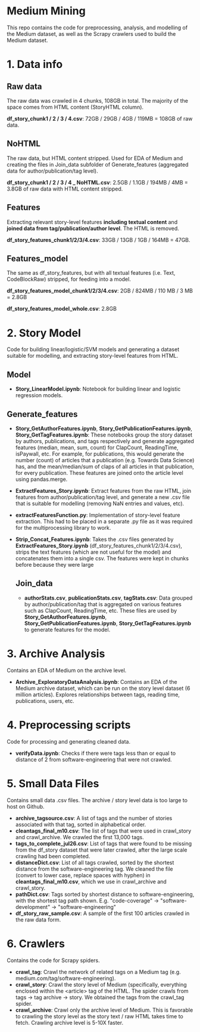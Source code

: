 # Medium Mining
This repo contains the code for preprocessing, analysis, and modelling of the Medium dataset, as well as the Scrapy crawlers used to build the Medium dataset.

# 1. Data info

## Raw data

The raw data was crawled in 4 chunks, 108GB in total. The majority of the space comes from HTML content (StoryHTML column).

**df_story_chunk1 / 2 / 3 / 4.csv**: 72GB /  29GB / 4GB / 119MB = 108GB of raw data.

## NoHTML

The raw data, but HTML content stripped. Used for EDA of Medium and creating the files in Join_data subfolder of Generate_features (aggregated data for author/publication/tag level).

**df_story_chunk1 / 2 / 3 / 4 _ NoHTML.csv**: 2.5GB /  1.1GB / 194MB / 4MB = 3.8GB of raw data with HTML content stripped.

## Features

Extracting relevant story-level features **including textual content** and **joined data from tag/publication/author level**. The HTML is removed. 

**df_story_features_chunk1/2/3/4.csv**: 33GB / 13GB / 1GB / 164MB = 47GB.



## Features_model

The same as df_story_features, but with all textual features (i.e. Text, CodeBlockRaw) stripped, for feeding into a model.

**df_story_features_model_chunk1/2/3/4.csv**: 2GB / 824MB / 110 MB / 3 MB = 2.8GB

**df_story_features_model_whole.csv**: 2.8GB

# 2. Story Model

Code for building linear/logistic/SVM models and generating a dataset suitable for modelling, and extracting story-level features from HTML.

## Model

- **Story_LinearModel.ipynb**: Notebook for building linear and logistic regression models. 

## Generate_features

- **Story_GetAuthorFeatures.ipynb**, **Story_GetPublicationFeatures.ipynb**, **Story_GetTagFeatures.ipynb**: These notebooks group the story dataset by authors, publications, and tags respectively and generate aggregated features (median, mean, sum, count) for ClapCount, ReadingTime, isPaywall, etc. For example, for publications, this would generate the number (count) of articles that a publication (e.g. Towards Data Science) has, and the mean/median/sum of claps of all articles in that publication, for every publication.  These features are joined onto the article level using pandas.merge. 

- **ExtractFeatures_Story.ipynb**: Extract features from the raw HTML, join features from author/publication/tag level, and generate a new .csv file that is suitable for modelling (removing NaN entries and values, etc).

- **extractFeaturesFunction.py**: Implementation of story-level feature extraction. This had to be placed in a separate .py file as it was required for the multiprocessing library to work.

- **Strip_Concat_Features.ipynb**: Takes the .csv files generated by **ExtractFeatures_Story.ipynb** (df_story_features_chunk1/2/3/4.csv), strips the text features (which are not useful for the model) and concatenates them into a single csv. The features were kept in chunks before because they were large

  

  ## Join_data

  - **authorStats.csv**, **publicationStats.csv**, **tagStats.csv**: Data grouped by author/publication/tag that is aggregated on various features such as ClapCount, ReadingTime, etc. These files are used by **Story_GetAuthorFeatures.ipynb**, **Story_GetPublicationFeatures.ipynb**, **Story_GetTagFeatures.ipynb** to generate features for the model.

# 3. Archive Analysis

Contains an EDA of Medium on the archive level.

- **Archive_ExploratoryDataAnalysis.ipynb**: Contains an EDA of the Medium archive dataset, which can be run on the story level dataset (6 million articles). Explores relationships between tags, reading time, publications, users, etc.

# 4. Preprocessing scripts

Code for processing and generating cleaned data.

- **verifyData.ipynb**: Checks if there were tags less than or equal to distance of 2 from software-engineering that were not crawled. 

# 5. Small Data Files

Contains small data .csv files. The archive / story level data is too large to host on Github.

- **archive_tagsource.csv**: A list of tags and the number of stories associated with that tag, sorted in alphabetical order.
- **cleantags_final_m10.csv**: The list of tags that were used in crawl_story and crawl_archive. We crawled the first 13,000 tags. 
- **tags_to_complete_jul26.csv**: List of tags that were found to be missing from the df_story dataset that were later crawled, after the large scale crawling had been completed.
- **distanceDict.csv**: List of all tags crawled, sorted by the shortest distance from the software-engineering tag. We cleaned the file (convert to lower case, replace spaces with hyphen) in **cleantags_final_m10.csv**, which we use in crawl_archive and crawl_story.
- **pathDict.csv**: Tags sorted by shortest distance to software-engineering, with the shortest tag path shown. E.g. "code-coverage" -> "software-development" -> "software-engineering"
- **df_story_raw_sample.csv**: A sample of the first 100 articles crawled in the raw data form. 

# 6. Crawlers

Contains the code for Scrapy spiders.

- **crawl_tag**: Crawl the network of related tags on a Medium tag (e.g. medium.com/tag/software-engineering). 
- **crawl_story**: Crawl the story level of Medium (specifically, everything enclosed within the \<article> tag of the HTML. The spider crawls from tags -> tag archive -> story. We obtained the tags from the crawl_tag spider.
- **crawl_archive**: Crawl only the archive level of Medium. This is favorable to crawling the story level as the story text / raw HTML takes time to fetch. Crawling archive level is 5-10X faster. 